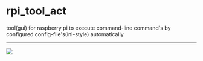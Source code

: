 # rpi_tool_act
tool(gui) for raspberry pi to execute command-line command's by configured config-file's(ini-style) automatically
<hr>
<img src="./img/pic1.jpg">
